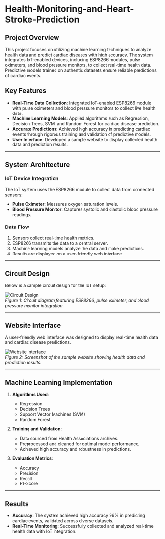 # Health-Monitoring-and-Heart-Stroke-Prediction

## Project Overview  

This project focuses on utilizing machine learning techniques to analyze health data and predict cardiac diseases with high accuracy. The system integrates IoT-enabled devices, including ESP8266 modules, pulse oximeters, and blood pressure monitors, to collect real-time health data. Predictive models trained on authentic datasets ensure reliable predictions of cardiac events.  

## Key Features  

- **Real-Time Data Collection**: Integrated IoT-enabled ESP8266 module with pulse oximeters and blood pressure monitors to collect live health data.  
- **Machine Learning Models**: Applied algorithms such as Regression, Decision Trees, SVM, and Random Forest for cardiac disease prediction.  
- **Accurate Predictions**: Achieved high accuracy in predicting cardiac events through rigorous training and validation of predictive models.  
- **User Interface**: Developed a sample website to display collected health data and prediction results.  

---

## System Architecture  

### IoT Device Integration  
The IoT system uses the ESP8266 module to collect data from connected sensors:  
- **Pulse Oximeter**: Measures oxygen saturation levels.  
- **Blood Pressure Monitor**: Captures systolic and diastolic blood pressure readings.  

### Data Flow  
1. Sensors collect real-time health metrics.  
2. ESP8266 transmits the data to a central server.  
3. Machine learning models analyze the data and make predictions.  
4. Results are displayed on a user-friendly web interface.  

---

## Circuit Design  

Below is a sample circuit design for the IoT setup:  

![Circuit Design]([path_to_circuit_image.jpg](https://github.com/Chetansai11/Health-Monitoring-and-Heart-Stroke-Prediction/blob/main/circuit.png))  
*Figure 1: Circuit diagram featuring ESP8266, pulse oximeter, and blood pressure monitor integration.*  

---

## Website Interface  

A user-friendly web interface was designed to display real-time health data and cardiac disease predictions.  

![Website Interface]([path_to_website_image.jpg](https://github.com/Chetansai11/Health-Monitoring-and-Heart-Stroke-Prediction/blob/main/website%20layout.png))  
*Figure 2: Screenshot of the sample website showing health data and prediction results.*  

---

## Machine Learning Implementation  

1. **Algorithms Used**:  
   - Regression  
   - Decision Trees  
   - Support Vector Machines (SVM)  
   - Random Forest  

2. **Training and Validation**:  
   - Data sourced from Health Associations archives.  
   - Preprocessed and cleaned for optimal model performance.  
   - Achieved high accuracy and robustness in predictions.  

3. **Evaluation Metrics**:  
   - Accuracy  
   - Precision  
   - Recall  
   - F1-Score  

---

## Results  

- **Accuracy**: The system achieved high accuracy 96% in predicting cardiac events, validated across diverse datasets.  
- **Real-Time Monitoring**: Successfully collected and analyzed real-time health data with IoT integration.  
